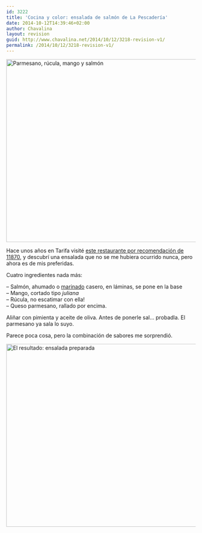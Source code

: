 ```yaml
---
id: 3222
title: 'Cocina y color: ensalada de salmón de La Pescadería'
date: 2014-10-12T14:39:46+02:00
author: Chavalina
layout: revision
guid: http://www.chavalina.net/2014/10/12/3218-revision-v1/
permalink: /2014/10/12/3218-revision-v1/
---
```

<img src="http://www.chavalina.net/imagenes/2014/10/salmon-mango-rucola-salad-650x487.jpg" alt="Parmesano, rúcula, mango y salmón" width="650" height="487" class="aligncenter size-large wp-image-3219" srcset="http://www.chavalina.net/imagenes/2014/10/salmon-mango-rucola-salad-650x487.jpg 650w, http://www.chavalina.net/imagenes/2014/10/salmon-mango-rucola-salad-300x225.jpg 300w, http://www.chavalina.net/imagenes/2014/10/salmon-mango-rucola-salad.jpg 800w" sizes="(max-width: 650px) 100vw, 650px" />

Hace unos años en Tarifa visité [este restaurante por recomendación de 11870](http://11870.com/pro/la-pescaderia), y descubrí una ensalada que no se me hubiera ocurrido nunca, pero ahora es de mis preferidas.

Cuatro ingredientes nada más:

&#8211; Salmón, ahumado o [marinado](http://www.directoalpaladar.com/recetas-de-pescados-y-mariscos/salmon-marinado-receta) casero, en láminas, se pone en la base  
&#8211; Mango, cortado tipo _juliana_  
&#8211; Rúcula, no escatimar con ella!  
&#8211; Queso parmesano, rallado por encima.

Aliñar con pimienta y aceite de oliva. Antes de ponerle sal… probadla. El parmesano ya sala lo suyo.

Parece poca cosa, pero la combinación de sabores me sorprendió.

<img src="http://www.chavalina.net/imagenes/2014/10/IMG_1072-650x487.jpg" alt="El resultado: ensalada preparada" width="650" height="487" class="aligncenter size-large wp-image-3221" srcset="http://www.chavalina.net/imagenes/2014/10/IMG_1072-650x487.jpg 650w, http://www.chavalina.net/imagenes/2014/10/IMG_1072-300x224.jpg 300w" sizes="(max-width: 650px) 100vw, 650px" />